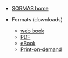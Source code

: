 * [SORMAS home](https://www.sormas-oegd.de/)
<!--* [All publications](report/reports.md) -->

* Formats (downloads)

  * [web book](https://github.com/procip/sormas)
  * [PDF](https://procip.github.io/webbook-media-server/sormas/screen-pdf/sormas-handbuch-v1.pdf)
  * [eBook](https://github.com/procip/sormas)
  * [Print-on-demand](files/formats.md)

<!--

* Language

  * [English](/)
  * [Portuguese](report/translation.md)
  * [Spanish](report/translation.md)
  * [Italian](report/translation.md)

 -->
